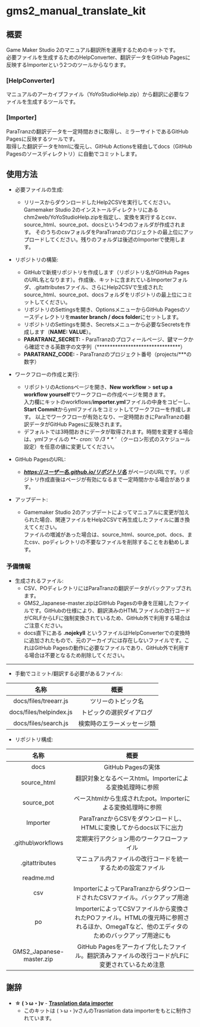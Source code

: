 # gms2_manual_translate_kit

## 概要
Game Maker Studio 2のマニュアル翻訳所を運用するためのキットです。  
必要ファイルを生成するためのHelpConverter、翻訳データをGitHub Pagesに反映するImporterという2つのツールからなります。

### [HelpConverter]
マニュアルのアーカイブファイル（YoYoStudioHelp.zip）から翻訳に必要なファイルを生成するツールです。  

### [Importer]
ParaTranzの翻訳データを一定時間おきに取得し、ミラーサイトであるGitHub Pagesに反映するツールです。  
取得した翻訳データをhtmlに復元し、GitHub Actionsを経由してdocs（GitHub Pagesのソースディレクトリ）に自動でコミットします。  

## 使用方法
* 必要ファイルの生成:
  * リリースからダウンロードしたHelp2CSVを実行してください。Gamemaker Studio 2のインストールディレクトリにあるchm2web/YoYoStudioHelp.zipを指定し、変換を実行するとcsv、source_html、source_pot、docsという4つのフォルダが作成されます。
  そのうちのcsvフォルダをParaTranzのプロジェクトの最上位にアップロードしてください。残りのフォルダは後述のImporterで使用します。
    
* リポジトリの構築:
  * GitHubで新規リポジトリを作成します（リポジトリ名がGitHub PagesのURL名となります）。作成後、キットに含まれているImporterフォルダ、.gitattributesファイル、さらにHelp2CSVで生成されたsource_html、source_pot、docsフォルダをリポジトリの最上位にコミットしてください。  
  * リポジトリのSettingsを開き、OptionsメニューからGitHub Pagesのソースディレクトリを**master branch / docs folder**にセットします。
  * リポジトリのSettingsを開き、Secretsメニューから必要なSecretsを作成します（**NAME: VALUE**）。  
  * **PARATRANZ_SECRET:** - ParaTranzのプロフィールページ、鍵マークから確認できる英数字の文字列（********************************）
  * **PARATRANZ_CODE:** - ParaTranzのプロジェクト番号（projects/***の数字）
  
* ワークフローの作成と実行:
  * リポジトリのActionsページを開き、**New workflow** > **set up a workflow yourself**でワークフローの作成ページを開きます。  
  入力欄にキットのworkflows/**importer.yml**ファイルの中身をコピーし、**Start Commit**からymlファイルをコミットしてワークフローを作成します。
  以上でワークフローが有効となり、一定時間おきにParaTranzの翻訳データがGitHub Pagesに反映されます。
  * デフォルトでは3時間おきにデータが取得されます。時間を変更する場合は、ymlファイルの ***- cron:  '0 */3 * * *'*** （クーロン形式のスケジュール設定）を任意の値に変更してください。
  
* GitHub PagesのURL:
  * ***https://ユーザー名.github.io/リポジトリ名*** がページのURLです。リポジトリ作成直後はページが有効になるまで一定時間かかる場合があります。
  
* アップデート:
  * Gamemaker Studio 2のアップデートによってマニュアルに変更が加えられた場合、関連ファイルをHelp2CSVで再生成したファイルに置き換えてください。  
  ファイルの増減があった場合は、source_html、source_pot、docs、またcsv、poディレクトリの不要なファイルを削除することをお勧めします。

### 予備情報
  
* 生成されるファイル:
  * CSV、POディレクトリにはParaTranzの翻訳データがバックアップされます。
  * GMS2_Japanese-master.zipはGitHub Pagesの中身を圧縮したファイルです。GitHubの仕様により、翻訳済みのHTMLファイルの改行コードがCRLFからLFに強制変換されているため、GitHub外で利用する場合はご注意ください。
  * docs直下にある **.nojekyll** というファイルはHelpConverterでの変換時に追加されたもので、元のアーカイブには存在しないファイルです。これはGitHub Pagesの動作に必要なファイルであり、GitHub外で利用する場合は不要となるため削除してください。

- - -

* 手動でコミット/翻訳する必要があるファイル:

|名称|概要|
|:---:|:---:|
|docs/files/treearr.js|ツリーのトピック名|
|docs/files/helpindex.js|トピックの選択ダイアログ|
|docs/files/search.js|検索時のエラーメッセージ類|

* リポジトリ構成:

|名称|概要|
|:---:|:---:|
|docs|GitHub Pagesの実体|
|source_html|翻訳対象となるベースhtml。Importerによる変換処理時に参照|
|source_pot|ベースhtmlから生成されたpot。Importerによる変換処理時に参照|
|Importer|ParaTranzからCSVをダウンロードし、HTMLに変換してからdocs以下に出力|
|.github\workflows|定期実行アクション用のワークフローファイル|
|.gitattributes|マニュアル内ファイルの改行コードを統一するための設定ファイル|
|readme.md||
|csv|ImporterによってParaTranzからダウンロードされたCSVファイル。バックアップ用途|
|po|ImporterによってCSVファイルから変換されたPOファイル。HTMLの復元時に参照されるほか、OmegaTなど、他のエディタのためのバックアップ用途にも|
|GMS2_Japanese-master.zip|GitHub Pagesをアーカイブ化したファイル。翻訳済みファイルの改行コードがLFに変更されているため注意|

## 謝辞
* **☆ (ゝω・)v** - [**Trasnlation data importer**](https://github.com/matanki-saito/paratranz2es "Trasnlation data importer")
  * このキットは (ゝω・)vさんのTrasnlation data importerをもとに制作されています。

